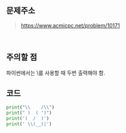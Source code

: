 ## 문제주소

> https://www.acmicpc.net/problem/10171

</br>

## 주의할 점

파이썬에서는 \를 사용할 때 두번 출력해야 함.

## 코드

```py
print("\\    /\\")
print(" )  ( ')")
print('(  /  )')
print(' \\(__)|')
```
